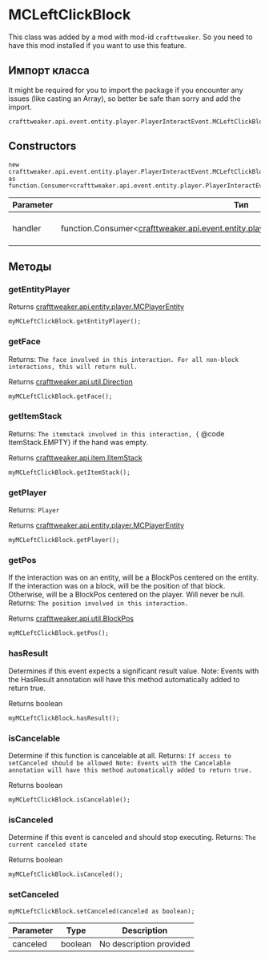 # MCLeftClickBlock

This class was added by a mod with mod-id `crafttweaker`. So you need to have this mod installed if you want to use this feature.

## Импорт класса
It might be required for you to import the package if you encounter any issues (like casting an Array), so better be safe than sorry and add the import.
```zenscript
crafttweaker.api.event.entity.player.PlayerInteractEvent.MCLeftClickBlock
```

## Constructors
```zenscript
new crafttweaker.api.event.entity.player.PlayerInteractEvent.MCLeftClickBlock(handler as function.Consumer<crafttweaker.api.event.entity.player.PlayerInteractEvent.MCLeftClickBlock>);
```
| Parameter | Тип                                                                                                                                                                   | Описание                |
| --------- | --------------------------------------------------------------------------------------------------------------------------------------------------------------------- | ----------------------- |
| handler   | function.Consumer<[crafttweaker.api.event.entity.player.PlayerInteractEvent.MCLeftClickBlock](/vanilla/api/event/entity/player/PlayerInteractEvent/MCLeftClickBlock)> | No description provided |



## Методы
### getEntityPlayer

Returns [crafttweaker.api.entity.player.MCPlayerEntity](/vanilla/api/entity/player/MCPlayerEntity)

```zenscript
myMCLeftClickBlock.getEntityPlayer();
```

### getFace

Returns: `The face involved in this interaction. For all non-block interactions, this will return null.`

Returns [crafttweaker.api.util.Direction](/vanilla/api/util/Direction)

```zenscript
myMCLeftClickBlock.getFace();
```

### getItemStack

Returns: `The itemstack involved in this interaction, {` @code ItemStack.EMPTY} if the hand was empty.

Returns [crafttweaker.api.item.IItemStack](/vanilla/api/items/IItemStack)

```zenscript
myMCLeftClickBlock.getItemStack();
```

### getPlayer

Returns: `Player`

Returns [crafttweaker.api.entity.player.MCPlayerEntity](/vanilla/api/entity/player/MCPlayerEntity)

```zenscript
myMCLeftClickBlock.getPlayer();
```

### getPos

If the interaction was on an entity, will be a BlockPos centered on the entity. If the interaction was on a block, will be the position of that block. Otherwise, will be a BlockPos centered on the player. Will never be null. Returns: `The position involved in this interaction.`

Returns [crafttweaker.api.util.BlockPos](/vanilla/api/util/BlockPos)

```zenscript
myMCLeftClickBlock.getPos();
```

### hasResult

Determines if this event expects a significant result value. Note: Events with the HasResult annotation will have this method automatically added to return true.

Returns boolean

```zenscript
myMCLeftClickBlock.hasResult();
```

### isCancelable

Determine if this function is cancelable at all. Returns: `If access to setCanceled should be allowed
 Note:
 Events with the Cancelable annotation will have this method automatically added to return true.`

Returns boolean

```zenscript
myMCLeftClickBlock.isCancelable();
```

### isCanceled

Determine if this event is canceled and should stop executing. Returns: `The current canceled state`

Returns boolean

```zenscript
myMCLeftClickBlock.isCanceled();
```

### setCanceled

```zenscript
myMCLeftClickBlock.setCanceled(canceled as boolean);
```

| Parameter | Type    | Description             |
| --------- | ------- | ----------------------- |
| canceled  | boolean | No description provided |



